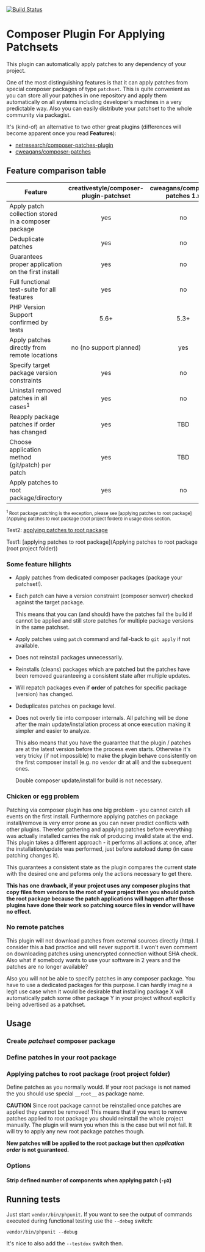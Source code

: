 [![Build Status](https://travis-ci.org/creativestyle/composer-plugin-patchset.svg?branch=master)](https://travis-ci.org/creativestyle/composer-plugin-patchset)

Composer Plugin For Applying Patchsets
======================================

This plugin can automatically apply patches to any dependency of your project.

One of the most distinguishing features is that it can apply patches from special composer packages of type `patchset`.
This is quite convenient as you can store all your patches in one repository and apply them automatically on all
systems including developer's machines in a very predictable way. Also you can easily distribute your patchset to the
whole community via packagist.

It's (kind-of) an alternative to two other great plugins (differences will become apparent once you read __Features__):
     
 * [netresearch/composer-patches-plugin](https://github.com/netresearch/composer-patches-plugin)
 * [cweagans/composer-patches](https://github.com/cweagans/composer-patches)
 
 
## Feature comparison table

| Feature                                                   | creativestyle/composer-plugin-patchset    | cweagans/composer-patches 1.x  | netresearch/composer-patches-plugin |
| --------------------------------------------------------- | :---------------------------------------: | :----------------------------: | :---------------------------------: |
| Apply patch collection stored in a composer package       | yes                                       | no                             | no                                  |
| Deduplicate patches                                       | yes                                       | no                             | TBD                                 |
| Guarantees proper application on the first install        | yes                                       | no                             | TBD                                 |
| Full functional test-suite for all features               | yes                                       | no                             | no tests at all                     |
| PHP Version Support confirmed by tests                    | 5.6+                                      | 5.3+                           | no information                      |
| Apply patches directly from remote locations              | no (no support planned)                   | yes                            | yes                                 |
| Specify target package version constraints                | yes                                       | no                             | yes                                 |
| Uninstall removed patches in all cases<sup>1</sup>        | yes                                      | no                             | TBD                                 |
| Reapply package patches if order has changed              | yes                                       | TBD                            | TBD                                 |
| Choose application method (git/patch) per patch           | yes                                       | TBD                            | TBD                                 |
| Apply patches to root package/directory                   | yes                                       | no                             | TBD                                 |

<small>
    <sup>1</sup> Root package patching is the exception, please see [applying patches to root package](Applying patches to root package (root project folder)) in usage docs section.
</small>


Test2: [applying patches to root package](#sth)

Test1: [applying patches to root package](Applying patches to root package (root project folder))



### Some feature hilights

 - Apply patches from dedicated composer packages (package your patchset!).
 - Each patch can have a version constraint (composer semver) checked against the target package.
   
   This means that you can (and should) have the patches fail the build if cannot be applied and still
   store patches for multiple package versions in the same patchset.
 - Apply patches using `patch` command and fall-back to `git apply` if not available.
 - Does not reinstall packages unnecessarily.
 - Reinstalls (cleans) packages which are patched but the patches have been removed guaranteeing a consistent
   state after multiple updates.
 - Will repatch packages even if **order** of patches for specific package (version) has changed.
 - Deduplicates patches on package level. 
 - Does not overly tie into composer internals. All patching will be done after the main update/installation
   process at once execution making it simpler and easier to analyze.
   
   This also means that you have the guarantee that the plugin / patches are at the latest version before
   the process even starts. Otherwise it's very tricky (if not impossible) to make the plugin behave
   consistently on the first composer install (e.g. no `vendor` dir at all) and the subsequent ones.
   
   Double composer update/install for build is not necessary.
   
### Chicken or egg problem

Patching via composer plugin has one big problem - you cannot catch all events on the first install.
Furthermore applying patches on package install/remove is very error prone as you can never predict
conflicts with other plugins. Therefor gathering and applying patches before everything was actually installed
carries the risk of producing invalid state at the end. This plugin takes a different approach - it performs
all actions at once, after the installation/update was performed, just before autoload dump (in case patching changes it).

This guarantees a consistent state as the plugin compares the current state with the desired one and peforms only 
the actions necessary to get there.

**This has one drawback, if your project uses any composer plugins that copy files from vendors to the root
of your project then you should patch the root package because the patch applications will happen after those
plugins have done their work so patching source files in vendor will have no effect.**


### No remote patches

 This plugin will not download patches from external sources directly (http). I consider this a bad practice and will
 never support it. I won't even comment on downloading patches using unencrypted connection without SHA check. Also what
 if somebody wants to use your software in 2 years and the patches are no longer available?
 
 Also you will not be able to specify patches in any composer package. You have to use a dedicated packages for this 
 purpose. I can hardly imagine a legit use case when it would be desirable that installing package X will automatically 
 patch some other package Y in your project without explicitly being advertised as a patchset.

## Usage

### Create *patchset* composer package

### Define patches in your root package

### Applying patches to root package (root project folder)

Define patches as you normally would. If your root package is not named the you should use special
`__root__` as package name.

**CAUTION** Since root package cannot be reinstalled once patches are applied they cannot be removed!
This means that if you want to remove patches applied to root package you should reinstall the whole
project manually. The plugin will warn you when this is the case but will not fail. It will try
to apply any new root package patches though.

__New patches will be applied to the root package but then _application order_ is not guaranteed.__

### Options

#### Strip defined number of components when applying patch (`-pX`)

## Running tests

Just start `vendor/bin/phpunit`.
If you want to see the output of commands executed during functional testing use the `--debug` switch:
```
vendor/bin/phpunit --debug
```

It's nice to also add the `--testdox` switch then.
   
